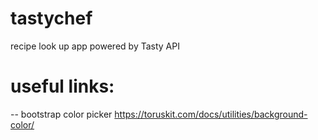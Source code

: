 # tastychef
recipe look up app powered by Tasty API


# useful links:
--
bootstrap color picker https://toruskit.com/docs/utilities/background-color/
